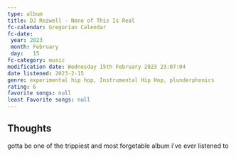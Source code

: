 ```yaml
---
type: album 
title: DJ Rozwell - None of This Is Real 
fc-calendar: Gregorian Calendar
fc-date: 
 year: 2023
 month: February
 day:   15
fc-category: music
modification date: Wednesday 15th February 2023 23:07:04
date listened: 2023-2-15 
genre: experimental hip hop, Instrumental Hip Hop, plunderphonics
rating: 6
favorite songs: null
least Favorite songs: null
---
```

## Thoughts

gotta be one of the trippiest and most forgetable album i've ever listened to